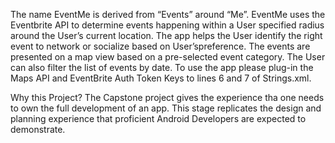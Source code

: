 The name EventMe is derived from “Events” around “Me”. EventMe uses the Eventbrite API to determine events happening within a User specified radius around the User’s current location. The app helps the User identify the right event to network or socialize based on User’spreference. 
The events are presented on a map view based on a pre-selected event category. The User can also filter the list of events by date.
To use the app please plug-in the Maps API and EventBrite Auth Token Keys to lines 6 and 7 of Strings.xml.

Why this Project?
The Capstone project gives the experience tha one needs to own the full development of an app. This stage replicates the design and planning experience that proficient Android Developers are expected to demonstrate.


